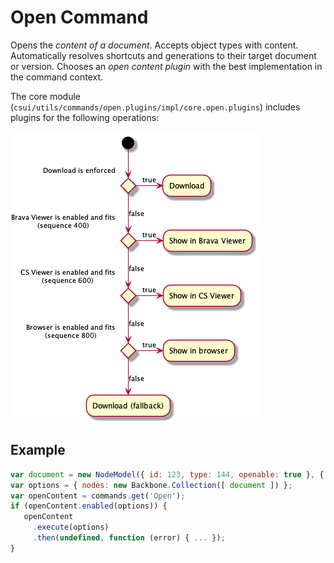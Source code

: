 # Open Command

Opens the *content of a document*. Accepts object types with content. Automatically resolves shortcuts and generations to their target document or version. Chooses an *open content plugin* with the best implementation in the command context.

The core module (`csui/utils/commands/open.plugins/impl/core.open.plugins`) includes plugins for the following operations:

![Diagram](./open.plugins/doc/default-open-plugin-rules.png)

## Example

```js
var document = new NodeModel({ id: 123, type: 144, openable: true }, { connector });
var options = { nodes: new Backbone.Collection([ document ]) };
var openContent = commands.get('Open');
if (openContent.enabled(options)) {
   openContent
     .execute(options)
     .then(undefined, function (error) { ... });
}
```
